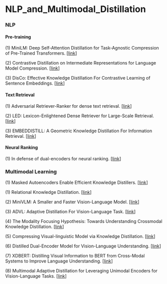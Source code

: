 # NLP_and_Multimodal_Distillation

### NLP

#### Pre-training

(1) MiniLM: Deep Self-Attention Distillation for Task-Agnostic Compression of Pre-Trained Transformers. \[[link](https://arxiv.org/abs/2002.10957.pdf)\]

(2) Contrastive Distillation on Intermediate Representations for Language Model Compression. \[[link](https://arxiv.org/abs/2009.14167.pdf)\]

(3) DisCo: Effective Knowledge Distillation For Contrastive Learning of Sentence Embeddings. \[[link](https://arxiv.org/abs/2112.05638.pdf)\]

#### Text Retrieval

(1) Adversarial Retriever-Ranker for dense text retrieval. \[[link](https://arxiv.org/abs/2110.03611.pdf)\]

(2) LED: Lexicon-Enlightened Dense Retriever for Large-Scale Retrieval. \[[link](https://arxiv.org/pdf/2208.13661.pdf)\]

(3) EMBEDDISTILL: A Geometric Knowledge Distillation For Information Retrieval. \[[link](https://openreview.net/pdf?id=-aEuKX6zQKmr)\]

#### Neural Ranking

(1) In defense of dual-encoders for neural ranking. \[[link](https://proceedings.mlr.press/v162/menon22a/menon22a.pdf)\]

### Multimodal Learning

(1) Masked Autoencoders Enable Efficient Knowledge Distillers. \[[link](https://arxiv.org/pdf/2208.12256.pdf)\]

(1) Relational Knowledge Distillation. \[[link](https://arxiv.org/abs/1904.05068.pdf)\]

(2) MiniVLM: A Smaller and Faster Vision-Language Model. \[[link](https://arxiv.org/abs/2012.06946.pdf)\]

(3) ADVL: Adaptive Distillation For Vision-Language Task. \[[link](https://openreview.net/pdf?id=8-2sjUPp_YD)\]

(4) The Modality Focusing Hypothesis: Towards Understanding Crossmodal Knowledge Distillation. \[[link](https://openreview.net/pdf?id=w0QXrZ3N-s)\]

(5) Compressing Visual-linguistic Model via Knowledge Distillation. \[[link](https://arxiv.org/abs/2104.02096.pdf)\]

(6) Distilled Dual-Encoder Model for Vision-Language Understanding. \[[link](https://arxiv.org/abs/2112.08723.pdf)\]

(7) XDBERT: Distilling Visual Information to BERT from Cross-Modal Systems to Improve Language Understanding. \[[link](https://aclanthology.org/2022.acl-short.52.pdf)\]

(8) Multimodal Adaptive Distillation for Leveraging Unimodal Encoders for Vision-Language Tasks. \[[link](https://arxiv.org/pdf/2204.10496.pdf)\]






